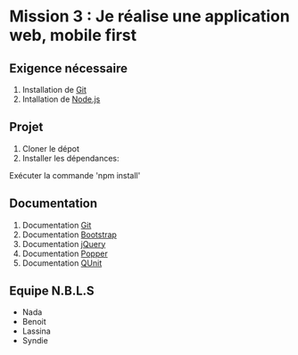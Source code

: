 # Mission 3 : Je réalise une application web, mobile first

## Exigence nécessaire

1. Installation de [Git](https://git-scm.com/downloads)
2. Intallation de [Node.js](https://nodejs.org/en/download/)

## Projet

1. Cloner le dépot
2. Installer les dépendances:

<p>Exécuter la commande 'npm install'</p>

## Documentation

1. Documentation [Git](https://git-scm.com/book/en/v2)
2. Documentation [Bootstrap](https://getbootstrap.com/docs/4.5/getting-started/introduction/)
3. Documentation [jQuery](https://api.jquery.com/)
4. Documentation [Popper](https://popper.js.org/docs/v2/)
5. Documentation [QUnit](https://qunitjs.com/intro/#in-the-browser)

## Equipe N.B.L.S

* Nada
* Benoit
* Lassina
* Syndie
